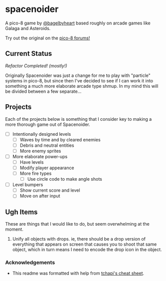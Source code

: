 # spacenoider

A pico-8 game by [@bagelbyheart](https://twitter.com/bagelbyheart) based roughly on arcade games like Galaga and Asteroids.

Try out the original on the [pico-8 forums!](https://www.lexaloffle.com/bbs/?tid=40248)

## Current Status

*Refactor Completed! (mostly!)*

Originally Spacenoider was just a change for me to play with "particle" systems in pico-8, but since then I've decided to see if I can work it into something a much more elaborate arcade type shmup. In my mind this will be divided between a few separate...

## Projects

Each of the projects below is something that I consider key to making a more thorough game out of Spacenoider.

- [ ] Intentionally designed levels  
  - [ ] Waves by time and by cleared enemies
  - [ ] Debris and neutral entities
  - [ ] More enemy sprites
- [ ] More elaborate power-ups  
  - [ ] Have levels
  - [ ] Modify player appearance
  - [ ] More fire types  
    - [ ] Use circle code to make angle shots
- [ ] Level bumpers  
  - [ ] Show current score and level
  - [ ] Move on after input

## Ugh Items

These are things that I would like to do, but seem overwhelming at the moment.

1. Unify all objects with drops. ie, there should be a drop version of everything that appears on screen that causes you to shoot that same object, which in turn means I need to encode the drop icon in the object.

### Acknowledgements

* This readme was formatted with help from [tchapi's cheat sheet](https://github.com/tchapi/markdown-cheatsheet/blob/master/README.md).

